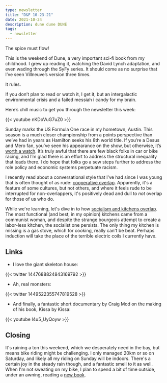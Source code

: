 ```yaml
---
type: newsletter
title: "D&F 10-23-21"
date: 2021-10-24
description: dune dune DUNE
tags:
  - newsletter
---
```


The spice must flow!

This is the weekend of Dune, a very important sci-fi book from my childhood. I grew up reading it, watching the David Lynch adaptation, and even wading through the SyFy series. It should come as no surprise that I’ve seen Villneuve’s version three times.

It rules.

If you don’t plan to read or watch it, I get it, but an intergalactic environmental crisis and a failed messiah i candy for my brain.

Here’s chill music to get you through the newsletter this week:

{{< youtube nKDoVuG7uZ0 >}}

Sunday marks the US Formula One race in my hometown, Austin. This season is a much closer championship from a points perspective than we’ve had in years as Hamilton seeks his 8th world title. If you’re a Desus and Mero fan, you’ve seen his appearance on the show, but otherwise, it’s [worth a watch](https://www.sho.com/video/76593/formula-one-legend-lewis-hamilton-races-dandm-talks-met-gala). It’s truly awful that there are few black folks in car or bike racing, and I’m glad there is an effort to address the structural inequality that leads there. I do hope that folks go a sew steps further to address the role policy and economic systems perpetuate racism.

I recently read about a conversational style that I've had since I was young that is often thought of as rude: [cooperative overlap](https://anildash.com/2021/09/25/cooperative-overlap/). Apparently, it's a feature of some cultures, but not others, and where it feels rude to be interrupted for non-overlappers, it's positively dead and dull to _not_ overlap for those of us who do.

While we're learning, let's dive in to how [socialism and kitchens overlap](https://www.megconley.com/by-design/). The most functional (and best, in my opinion) kitchens came from a communist woman, and despite the strange bourgeois attempt to create a labor-less kitchen, the socialist one persists. The only thing my kitchen is missing is a gas stove, which for cooking, really can't be beat. Perhaps induction will take the place of the terrible electric coils I currently have.

## Links

- I love the giant skeleton house:

{{< twitter 1447688824843169792 >}}

- Ah, real monsters:

{{< twitter 1449522355747819528 >}}

- And finally, a fantastic short documentary by Craig Mod on the making of his book, Kissa by Kissa:

{{< youtube l4u5_UyQoyw >}}

## Closing

It's raining a ton this weekend, which we desperately need in the bay, but means bike riding might be challenging. I only managed 20km or so on Saturday, and likely all my riding on Sunday will be indoors. There's a certain joy in the steady rain though, and a fantastic smell to it as well. When I'm not sweating on my bike, I plan to spend a bit of time outside, under an awning, reading a [new book](https://tamarashopsin.com/lw2/).